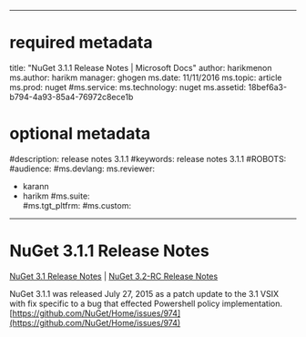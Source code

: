 
--- 
# required metadata 
 
title: "NuGet 3.1.1 Release Notes | Microsoft Docs" 
author: harikmenon
ms.author: harikm 
manager: ghogen 
ms.date: 11/11/2016 
ms.topic: article 
ms.prod: nuget 
#ms.service: 
ms.technology: nuget 
ms.assetid: 18bef6a3-b794-4a93-85a4-76972c8ece1b 
 
# optional metadata 
 
#description: release notes 3.1.1
#keywords: release notes 3.1.1
#ROBOTS: 
#audience: 
#ms.devlang: 
ms.reviewer:  
- karann 
- harikm 
#ms.suite:  
#ms.tgt_pltfrm: 
#ms.custom: 
 
---
# NuGet 3.1.1 Release Notes

[NuGet 3.1 Release Notes](../nuget/release-notes/nuget-3.1.md) | [NuGet 3.2-RC Release Notes](../nuget/release-notes/nuget-3.2-RC.md)

NuGet 3.1.1 was released July 27, 2015 as a patch update to the 3.1 VSIX with fix specific to a bug that effected Powershell policy implementation.
[https://github.com/NuGet/Home/issues/974](https://github.com/NuGet/Home/issues/974)
